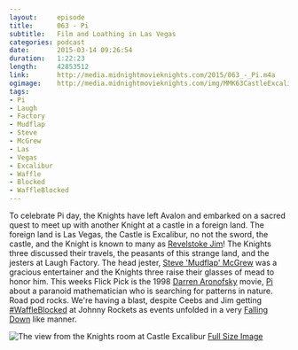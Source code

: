 ```yaml
---
layout:     episode
title:      063 - Pi
subtitle:   Film and Loathing in Las Vegas
categories: podcast
date:       2015-03-14 09:26:54
duration:   1:22:23
length:     42853512
link:       http://media.midnightmovieknights.com/2015/063_-_Pi.m4a
ogimage:    http://media.midnightmovieknights.com/img/MMK63CastleExcalibur.jpg
tags:
- Pi
- Laugh
- Factory
- Mudflap
- Steve
- McGrew
- Las
- Vegas
- Excalibur
- Waffle
- Blocked
- WaffleBlocked
---
```

To celebrate Pi day, the Knights have left Avalon and embarked on a sacred quest to meet up with another Knight at a castle in a foreign land. The foreign land is Las Vegas, the Castle is Excalibur, no not the sword, the castle, and the Knight is known to many as [Revelstoke Jim](https://twitter.com/RevelstokeJim)! The Knights three discussed their travels, the peasants of this strange land, and the jesters at Laugh Factory. The head jester, [Steve 'Mudflap' McGrew](https://twitter.com/SteveMcGrew) was a gracious entertainer and the Knights three raise their glasses of mead to honor him. This weeks Flick Pick is the 1998 [Darren Aronofsky](http://www.imdb.com/name/nm0004716/) movie, [Pi](http://www.imdb.com/title/tt0138704/) about a paranoid mathematician who is searching for patterns in nature. Road pod rocks. We're having a blast, despite Ceebs and Jim getting [#WaffleBlocked](https://twitter.com/search?f=realtime&q=%23WaffleBlocked) at Johnny Rockets as events unfolded in a very [Falling Down](http://www.midnightmovieknights.com/podcast/2015/01/27/057-Falling-Down.html) like manner.

![The view from the Knights room at Castle Excalibur](http://media.midnightmovieknights.com/img/MMK63CastleExcalibur-750x563.jpg)
[Full Size Image](http://media.midnightmovieknights.com/img/MMK63CastleExcalibur.jpg)